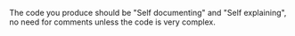 The code you produce should be "Self documenting" and "Self explaining", no need for comments unless the code is very complex.